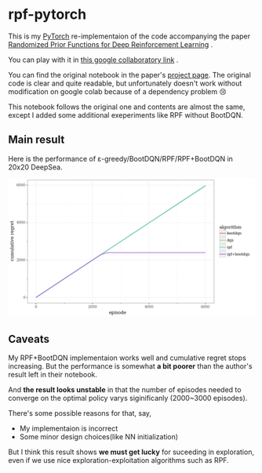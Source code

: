 # rpf-pytorch
This is my [PyTorch](https://pytorch.org/) re-implementaion of the code accompanying the paper
[Randomized Prior Functions for Deep Reinforcement Learning](https://arxiv.org/abs/1806.03335)
.

You can play with it in
[this google collaboratory link](https://colab.research.google.com/github/kngwyu/rpf-pytorch/blob/master/rpf_pytorch.ipynb)
.

You can find the original notebook in the paper's
[project page](https://sites.google.com/corp/view/randomized-prior-nips-2018/home).
The original code is clear and quite readable, but unfortunately doesn't work without
modification on google colab because of a dependency problem :cry:

This notebook follows the original one and contents are almost the
same, except I added some additional exeperiments like RPF without
BootDQN.

## Main result
Here is the performance of ε-greedy/BootDQN/RPF/RPF+BootDQN in 20x20 DeepSea.

![DeepSea experiment](./DeepSeaRPF.png)

## Caveats
My RPF+BootDQN implementaion works well and cumulative regret stops
increasing.
But the performance is somewhat **a bit poorer** than the author's
result left in their notebook.

And **the result looks unstable** in that the number of episodes
needed to converge on the optimal policy varys siginificanly
(2000~3000 episodes).

There's some possible reasons for that, say,
- My implementaion is incorrect
- Some minor design choices(like NN initialization)

But I think this result shows **we must get lucky** for suceeding in
exploration, even if we use nice exploration-exploitation algorithms
such as RPF.
